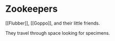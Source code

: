 # Zookeepers 

[[Flubber]], [[Goppo]], and their little friends.

They travel through space looking for specimens.